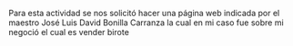 Para esta actividad se nos solicitó hacer una página web indicada por el maestro José Luis David Bonilla Carranza la cual en mi caso fue sobre mi negoció el cual es vender birote
